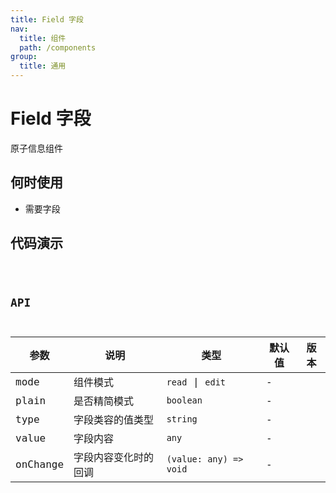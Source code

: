```yaml
---
title: Field 字段
nav:
  title: 组件
  path: /components
group:
  title: 通用
---
```


# Field 字段

原子信息组件

## 何时使用

- 需要字段

## 代码演示

<code src="./demos/basic.tsx" />

## API

| 参数     | 说明                 | 类型                   | 默认值 | 版本 |
| -------- | -------------------- | ---------------------- | ------ | ---- |
| mode     | 组件模式             | `read` &#124; `edit`   | -      |
| plain    | 是否精简模式         | `boolean`              | -      |
| type     | 字段类容的值类型     | `string`               | -      |
| value    | 字段内容             | `any`                  | -      |
| onChange | 字段内容变化时的回调 | `(value: any) => void` | -      |
